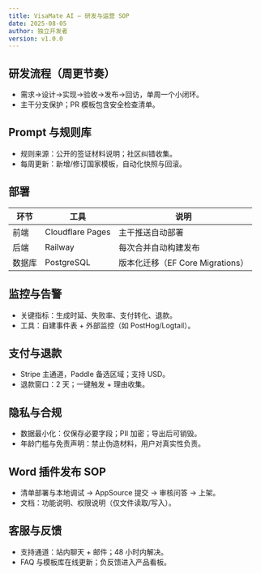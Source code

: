 ```yaml
---
title: VisaMate AI — 研发与运营 SOP
date: 2025-08-05
author: 独立开发者
version: v1.0.0
---
```


## 研发流程（周更节奏）

- 需求→设计→实现→验收→发布→回访，单周一个小闭环。
- 主干分支保护；PR 模板包含安全检查清单。

## Prompt 与规则库

- 规则来源：公开的签证材料说明；社区纠错收集。
- 每周更新：新增/修订国家模板，自动化快照与回滚。

## 部署

| 环节 | 工具 | 说明 |
|---|---|---|
| 前端 | Cloudflare Pages | 主干推送自动部署 |
| 后端 | Railway | 每次合并自动构建发布 |
| 数据库 | PostgreSQL | 版本化迁移（EF Core Migrations） |

## 监控与告警

- 关键指标：生成时延、失败率、支付转化、退款。
- 工具：自建事件表 + 外部监控（如 PostHog/Logtail）。

## 支付与退款

- Stripe 主通道，Paddle 备选区域；支持 USD。
- 退款窗口：2 天；一键触发 + 理由收集。

## 隐私与合规

- 数据最小化：仅保存必要字段；PII 加密；导出后可销毁。
- 年龄门槛与免责声明：禁止伪造材料，用户对真实性负责。

## Word 插件发布 SOP

- 清单部署与本地调试 → AppSource 提交 → 审核问答 → 上架。
- 文档：功能说明、权限说明（仅文件读取/写入）。

## 客服与反馈

- 支持通道：站内聊天 + 邮件；48 小时内解决。
- FAQ 与模板库在线更新；负反馈进入产品看板。

